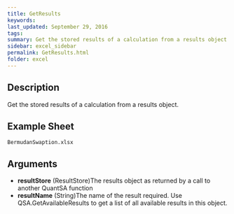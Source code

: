 ```yaml
---
title: GetResults
keywords:
last_updated: September 29, 2016
tags:
summary: Get the stored results of a calculation from a results object.
sidebar: excel_sidebar
permalink: GetResults.html
folder: excel
---
```


## Description
Get the stored results of a calculation from a results object.

<!--HUMAN EDIT START-->

<!--## Details-->

<!--HUMAN EDIT END-->

## Example Sheet

    BermudanSwaption.xlsx

## Arguments

* **resultStore** (ResultStore)The results object as returned by a call to another QuantSA function
* **resultName** (String)The name of the result required.  Use QSA.GetAvailableResults to get a list of all available results in this object.

<!--HUMAN EDIT START-->

<!--## Validation-->

<!--HUMAN EDIT END-->

